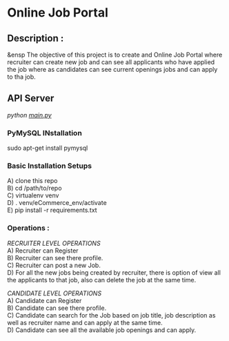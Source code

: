 # Online Job Portal

## Description : <br />
&ensp The objective of this project is to create and Online Job Portal where recruiter can create new job and can see all applicants who have applied the job where as candidates can see current openings jobs and can apply to tha job. <br />

##  API Server <br />
*python [main.py](https://github.com/nidhiojha/eCommerce_CLI/blob/cli_application/my_cart.py)* <br />


### PyMySQL INstallation <br />
sudo apt-get install pymysql <br />

### Basic Installation Setups <br />
A) clone this repo <br />
B) cd /path/to/repo <br />
C) virtualenv venv <br />
D) . venv/eCommerce_env/activate <br />
E) pip install -r requirements.txt <br />


### Operations : <br />


*RECRUITER LEVEL OPERATIONS* <br >
A) Recruiter can Register  <br />
B) Recruiter can see there profile.<br>
C) Recruiter can post a new Job.<br>
D) For all the new jobs being created by recruiter, there is option of view all the applicants to that job, also can delete the job at the same time.<br/>


*CANDIDATE LEVEL OPERATIONS* <br >
A) Candidate can Register  <br />
B) Candidate can see there profile.<br>
C) Candidate can search for the Job based on job title, job description as well as recruiter name and can apply at the same time.<br>
D) Candidate can see all the available job openings and can apply.<br/>
